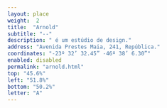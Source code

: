 ```yaml
---
layout: place
weight:  2
title:  "Arnold"
subtitle: "--"
description: " é um estúdio de design."
address: "Avenida Prestes Maia, 241, República."
coordinates: "-23º 32’ 32.45” -46º 38’ 6.30”"
enabled: disabled
permalink: "arnold.html"
top: "45.6%"
left: "51.8%"
bottom: "50.2%"
letter: "A"
---
```

